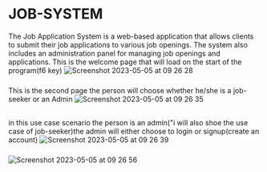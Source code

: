 # JOB-SYSTEM
The Job Application System is a web-based application that allows clients to submit their job applications to various job openings. The system also includes an administration panel for managing job openings and applications.
This is the welcome page that will load on the start of the program(f6 key)
![Screenshot 2023-05-05 at 09 26 28](https://user-images.githubusercontent.com/65700137/236390618-4d788372-8367-4871-9edc-2f2e159dfec7.png)
####
#####
This is the second page the person will choose whether he/she is a job-seeker or an Admin
![Screenshot 2023-05-05 at 09 26 35](https://user-images.githubusercontent.com/65700137/236390626-1759836b-5a9d-47f6-9b5e-804679867f5e.png)
##
###
in this use case scenario the person is an admin("i will also shoe the use case of job-seeker)the admin will either choose to login or signup(create an account)
![Screenshot 2023-05-05 at 09 26 39](https://user-images.githubusercontent.com/65700137/236390635-af2cbe53-7e6f-4fea-86fc-84fdfcb225bb.png)
####
####
###
![Screenshot 2023-05-05 at 09 26 56](https://user-images.githubusercontent.com/65700137/236390643-97af7526-ec21-4640-8e11-f67effffdffb.png)
